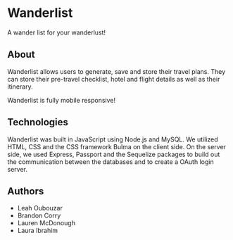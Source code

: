 # Wanderlist
A wander list for your wanderlust!

## About
Wanderlist allows users to generate, save and store their travel plans. They can store their pre-travel checklist, hotel and flight details as well as their itinerary. 

Wanderlist is fully mobile responsive!

## Technologies
Wanderlist was built in JavaScript using Node.js and MySQL. We utilized HTML, CSS and the CSS framework Bulma on the client side. On the server side, we used Express, Passport and the Sequelize packages to build out the communication between the databases and to create a OAuth login server. 

## Authors
 * Leah Oubouzar
 * Brandon Corry
 * Lauren McDonough
 * Laura Ibrahim



